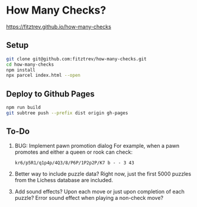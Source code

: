 # How Many Checks?

https://fitztrev.github.io/how-many-checks

## Setup

```bash
git clone git@github.com:fitztrev/how-many-checks.git
cd how-many-checks
npm install
npx parcel index.html --open
```

## Deploy to Github Pages

```bash
npm run build
git subtree push --prefix dist origin gh-pages
```

## To-Do

1. BUG: Implement pawn promotion dialog
    For example, when a pawn promotes and either a queen or rook can check:
    ```
    kr6/p5R1/q1p4p/4Q3/8/P6P/1P2p2P/K7 b - - 3 43
    ```

1. Better way to include puzzle data?
    Right now, just the first 5000 puzzles from the Lichess database are included.

1. Add sound effects?
    Upon each move or just upon completion of each puzzle? Error sound effect when playing a non-check move?
